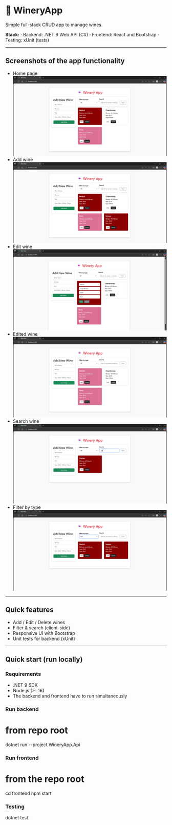 # 🍷 WineryApp

Simple full-stack CRUD app to manage wines.

**Stack:** 
· Backend: .NET 9 Web API (C#) 
· Frontend: React and Bootstrap 
· Testing: xUnit (tests)

---

## Screenshots of the app functionality
- Home page
![Home page](docs/App_home.png)
- Add wine
![Add wine](docs/App_add.png)
- Edit wine
![Edit wine](docs/App_edit_wine.png)
- Edited wine
![Edited wine](docs/App_edited_wine.png)
- Search wine
![Search wine](docs/App_search.png)
- Filter by type
![Filter by type](docs/App_filter_by_type.png)

---

## Quick features
- Add / Edit / Delete wines  
- Filter & search (client-side)  
- Responsive UI with Bootstrap  
- Unit tests for backend (xUnit)

---

## Quick start (run locally)

### Requirements
- .NET 9 SDK  
- Node.js (>=16)
- The backend and frontend have to run simultaneously

### Run backend
# from repo root
dotnet run --project WineryApp.Api

### Run frontend
# from the repo root
cd frontend
npm start

### Testing
dotnet test

